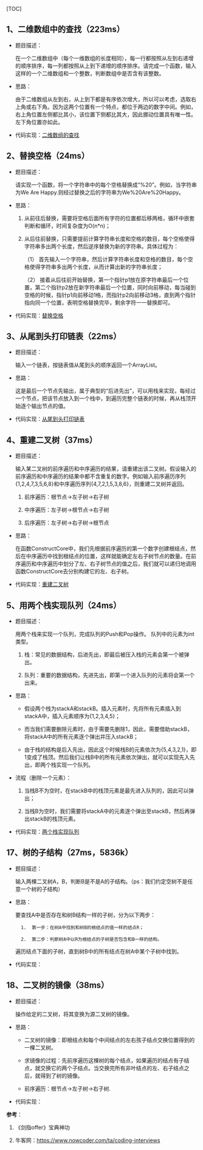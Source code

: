 [TOC]

## 1、二维数组中的查找（223ms）

- 题目描述：

    在一个二维数组中（每个一维数组的长度相同），每一行都按照从左到右递增的顺序排序，每一列都按照从上到下递增的顺序排序。请完成一个函数，输入这样的一个二维数组和一个整数，判断数组中是否含有该整数。

- 思路：

    由于二维数组从左到右，从上到下都是有序依次增大，所以可以考虑，选取右上角或右下角。因为这两个位置有一个特点，都位于两边的数字中间。例如，右上角位置左侧都比其小，该位置下侧都比其大，因此挪动位置具有唯一性。左下角位置亦如此。

- 代码实现：[二维数组的查找](https://github.com/hugechuanqi/Algorithms-and-Data-Structures/blob/master/%E5%89%91%E6%8C%87offer/01.%E4%BA%8C%E7%BB%B4%E6%95%B0%E7%BB%84%E7%9A%84%E6%9F%A5%E6%89%BE.py)

    

## 2、替换空格（24ms）

- 题目描述：

    请实现一个函数，将一个字符串中的每个空格替换成“%20”。例如，当字符串为We Are Happy.则经过替换之后的字符串为We%20Are%20Happy。

- 思路：

    1.  从前往后替换，需要将空格后面所有字符的位置都后移两格，循环中嵌套判断和循环，时间复杂度为O(n*n)；

    2.  从后往前替换，只需要提前计算字符串长度和空格的数目，每个空格使得字符串多出两个长度，然后逆序替换为新的字符串。具体过程为：

        （1） 首先输入一个字符串，然后计算字符串长度和空格的数目，每个空格使得字符串多出两个长度，从而计算出新的字符串长度；

        （2） 接着从后往前开始替换，第一个指针p1放在原字符串最后一个位置，第二个指针p2放在新字符串最后一个位置，同时向前移动，每当碰到空格的时候，指针p1向前移动1格，而指针p2向前移动3格，直到两个指针指向同一个位置，表明空格替换完毕，剩余字符一一替换即可。 

- 代码实现：[替换空格](https://github.com/hugechuanqi/Algorithms-and-Data-Structures/blob/master/%E5%89%91%E6%8C%87offer/02.%E6%9B%BF%E6%8D%A2%E7%A9%BA%E6%A0%BC.py)



## 3、从尾到头打印链表（22ms）

- 题目描述：

    输入一个链表，按链表值从尾到头的顺序返回一个ArrayList。

- 思路：

    这是最后一个节点先输出，属于典型的“后进先出”，可以用栈来实现，每经过一个节点，把该节点放入到一个栈中，到遍历完整个链表的时候，再从栈顶开始逐个输出节点的值。

- 代码实现：[从尾到头打印链表](https://github.com/hugechuanqi/Algorithms-and-Data-Structures/blob/master/%E5%89%91%E6%8C%87offer/%E4%BB%8E%E5%B0%BE%E5%88%B0%E5%A4%B4%E6%89%93%E5%8D%B0%E9%93%BE%E8%A1%A8.py)



## 4、重建二叉树（37ms）

- 题目描述：

    输入某二叉树的前序遍历和中序遍历的结果，请重建出该二叉树。假设输入的前序遍历和中序遍历的结果中都不含重复的数字。例如输入前序遍历序列{1,2,4,7,3,5,6,8}和中序遍历序列{4,7,2,1,5,3,8,6}，则重建二叉树并返回。

    1.  前序遍历：根节点->左子树->右子树

    2.  中序遍历：左子树->根节点->右子树

    3.  后序遍历：左子树->右子树->根节点

- 思路：

    在函数ConstructCore中，我们先根据前序遍历的第一个数字创建根结点，然后在中序遍历中找到根结点的位置，这样就能确定左右子树节点的数量。在前序遍历和中序遍历中划分了左、右子树节点的值之后，我们就可以递归地调用函数ConstructCore去分别构建它的左、右子树。

- 代码实现：[重建二叉树](https://github.com/hugechuanqi/Algorithms-and-Data-Structures/blob/master/%E5%89%91%E6%8C%87offer/04.%E9%87%8D%E5%BB%BA%E4%BA%8C%E5%8F%89%E6%A0%91.py)



## 5、用两个栈实现队列（24ms）

- 题目描述：

    用两个栈来实现一个队列，完成队列的Push和Pop操作。 队列中的元素为int类型。

    1.  栈：常见的数据结构，后进先出，即最后被压入栈的元素会第一个被弹出。

    2.  队列：重要的数据结构，先进先出，即第一个进入队列的元素将会第一个出来。

- 思路：

    - 假设两个栈为stackA和stackB。插入元素时，先将所有元素插入到stackA中，插入元素顺序为{1,2,3,4,5}；

    - 而当我们需要删除元素时，由于需要先删除1，因此，需要借助stackB，将stackA中的所有元素逐个弹出并压入stackB；

    - 由于栈的结构是后入先出，因此这个时候栈B的元素依次为{5,4,3,2,1}，即1变成了栈顶。然后我们让栈B中的所有元素依次弹出，就可以实现先入先出，即两个栈实现一个队列。

- 流程（删除一个元素）：

    1.  当栈B不为空时，在stackB中的栈顶元素是最先进入队列的，因此可以弹出；

    2.  当栈B为空时，我们需要将stackA中的元素逐个弹出至stackB，然后再弹出stackB的栈顶元素。

- 代码实现：[两个栈实现队列](https://github.com/hugechuanqi/Algorithms-and-Data-Structures/blob/master/%E5%89%91%E6%8C%87offer/05.%E7%94%A8%E4%B8%A4%E4%B8%AA%E6%A0%88%E5%AE%9E%E7%8E%B0%E9%98%9F%E5%88%97.py)



## 17、树的子结构（27ms，5836k）

- 题目描述：

    输入两棵二叉树A，B，判断B是不是A的子结构。（ps：我们约定空树不是任意一个树的子结构）

- 思路：

    要查找A中是否存在和树B结构一样的子树，分为以下两步：

        1.  第一步：在树A中找到和树B的根结点的值一样的结点R；

        2.  第二步：判断树A中以R为根结点的子树是否包含和B一样的结构。

    遍历结点下面的子树，直到树B中的所有结点在树A中某个子树中找到。

- 代码实现：



## 18、二叉树的镜像（38ms）

- 题目描述：

    操作给定的二叉树，将其变换为源二叉树的镜像。

- 思路：

    - 二叉树的镜像：即根结点和每个中间结点的左右孩子结点交换位置得到的一棵二叉树。

    - 求镜像的过程：先前序遍历这棵树的每个结点，如果遍历的结点有子结点，就交换它的两个子结点。当交换完所有非叶结点的左、右子结点之后，就得到了树的镜像。

    -  前序遍历：根节点->左子树->右子树.

- 代码实现：



**参考**：

1. 《剑指offer》宝典神功

2. 牛客网：https://www.nowcoder.com/ta/coding-interviews